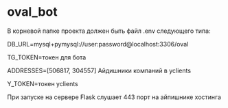 # oval_bot
В корневой папке проекта должен быть файл .env следующего типа:

DB_URL=mysql+pymysql://user:password@localhost:3306/oval

TG_TOKEN=токен для бота

ADDRESSES=[506817, 304557] Айдишники компаний в yclients

Y_TOKEN=токен yclients


При запуске на сервере Flask слушает 443 порт на айпишнике хостинга

